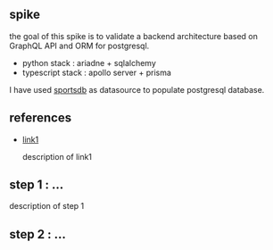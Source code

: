 ## spike

the goal of this spike is to validate a backend architecture based on GraphQL API and ORM for postgresql.

* python stack : ariadne + sqlalchemy
* typescript stack : apollo server + prisma

I have used [sportsdb](http://sportsdb.org/sd) as datasource to populate postgresql database.

## references

* [link1](http://link1/)

    description of link1

## step 1 : ...

description of step 1

## step 2 : ...
